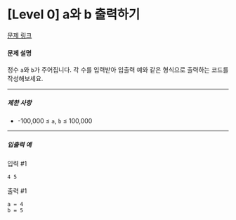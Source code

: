 # [Level 0] a와 b 출력하기
[문제 링크](https://school.programmers.co.kr/learn/courses/30/lessons/181951)

#### 문제 설명

정수 ```a```와 ```b```가 주어집니다. 각 수를 입력받아 입출력 예와 같은 형식으로 출력하는 코드를 작성해보세요.

---
##### 제한 사항
- -100,000 ≤ ```a```, ```b``` ≤ 100,000
---
##### 입출력 예

입력 #1
```
4 5
```

출력 #1
```
a = 4
b = 5
```
